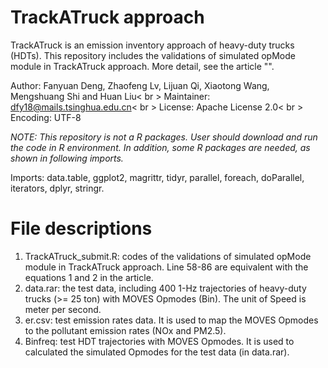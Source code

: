 # TrackATruck approach
TrackATruck is an emission inventory approach of heavy-duty trucks (HDTs). This repository includes the validations of simulated opMode module in TrackATruck approach. More detail, see the article "".

Author: Fanyuan Deng, Zhaofeng Lv, Lijuan Qi, Xiaotong Wang, Mengshuang Shi and Huan Liu< br >
Maintainer: dfy18@mails.tsinghua.edu.cn< br >
License:  Apache License 2.0< br >
Encoding: UTF-8

*NOTE: This repository is not a R packages. User should download and run the code in R environment. In addition, some R packages are needed, as shown in following imports.* 

Imports: data.table, ggplot2, magrittr, tidyr, parallel, foreach, doParallel, iterators, dplyr, stringr. 

# File descriptions
1. TrackATruck_submit.R: codes of the validations of simulated opMode module in TrackATruck approach. Line 58-86 are equivalent with the equations 1 and 2 in the article.
2. data.rar: the test data, including 400 1-Hz trajectories of heavy-duty trucks (>= 25 ton) with MOVES Opmodes (Bin). The unit of Speed is meter per second.
3. er.csv: test emission rates data. It is used to map the MOVES Opmodes to the pollutant emission rates (NOx and PM2.5).
4. Binfreq: test HDT trajectories with MOVES Opmodes. It is used to calculated the simulated Opmodes for the test data (in data.rar).

